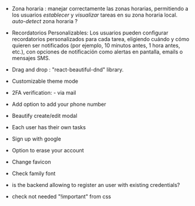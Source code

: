 - Zona horaria : manejar correctamente las zonas horarias, permitiendo a los usuarios _establecer_ y _visualizar_ tareas en su zona horaria local. _auto-detect_ zona horaria ?

- Recordatorios Personalizables: Los usuarios pueden configurar recordatorios personalizados para cada tarea, eligiendo cuándo y cómo quieren ser notificados (por ejemplo, 10 minutos antes, 1 hora antes, etc.), con opciones de notificación como alertas en pantalla, emails o mensajes SMS.

- Drag and drop : "react-beautiful-dnd" library.

- Customizable theme mode

- 2FA verification: - via mail

- Add option to add your phone number

- Beautify create/edit modal

- Each user has their own tasks

- Sign up with google

- Option to erase your account

- Change favicon

- Check family font

- is the backend allowing to register an user with existing credentials?

- check not needed "!important" from css
